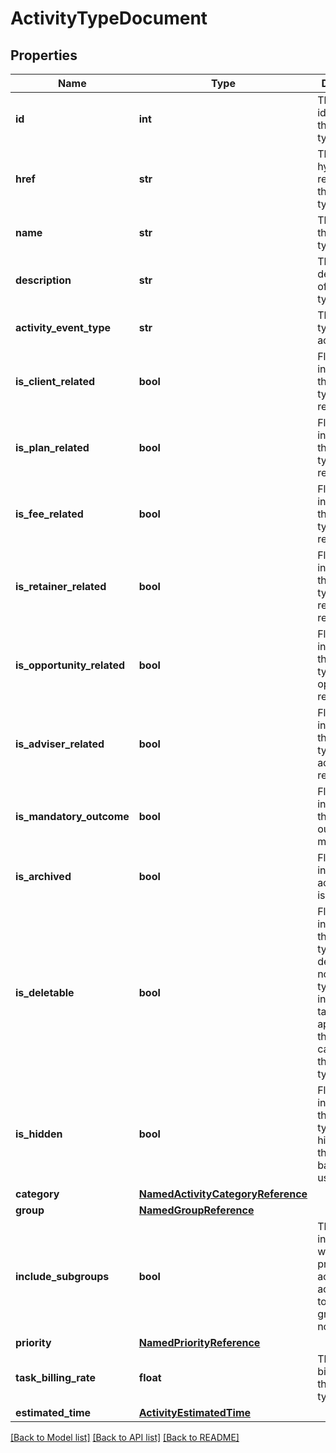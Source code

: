 # ActivityTypeDocument

## Properties
Name | Type | Description | Notes
------------ | ------------- | ------------- | -------------
**id** | **int** | The unique identifier for the activity type. | [optional] 
**href** | **str** | The hypertext reference to the activity type. | [optional] 
**name** | **str** | The name of the activity type. | 
**description** | **str** | The description of the activity type. | [optional] 
**activity_event_type** | **str** | The event type for the activity type. | [optional] 
**is_client_related** | **bool** | Flag indicating if the activity type is client related. | [optional] 
**is_plan_related** | **bool** | Flag indicating if the activity type is plan related. | [optional] 
**is_fee_related** | **bool** | Flag indicating if the activity type is fee related. | [optional] 
**is_retainer_related** | **bool** | Flag indicating if the activity type is retainer related. | [optional] 
**is_opportunity_related** | **bool** | Flag indicating if the activity type is opportunity related. | [optional] 
**is_adviser_related** | **bool** | Flag indicating if the activity type is advisor related. | [optional] 
**is_mandatory_outcome** | **bool** | Flag indicating if the activity outcome is mandatory. | [optional] [default to False]
**is_archived** | **bool** | Flag indicating if activity type is archived. | [optional] 
**is_deletable** | **bool** | Flag indicating if the activity type can be deleted or not. if activity type is used in any of the tasks or appointments then we cannot delete the activity type. | [optional] 
**is_hidden** | **bool** | Flag is indicating if the activity type is hidden for the user based on user group. | [optional] 
**category** | [**NamedActivityCategoryReference**](NamedActivityCategoryReference.md) |  | [optional] 
**group** | [**NamedGroupReference**](NamedGroupReference.md) |  | [optional] 
**include_subgroups** | **bool** | The flag indicating whether to provide access of activity type to sub groups or not. | [optional] 
**priority** | [**NamedPriorityReference**](NamedPriorityReference.md) |  | [optional] 
**task_billing_rate** | **float** | The task billing rate of the activity type. | [optional] 
**estimated_time** | [**ActivityEstimatedTime**](ActivityEstimatedTime.md) |  | [optional] 

[[Back to Model list]](../README.md#documentation-for-models) [[Back to API list]](../README.md#documentation-for-api-endpoints) [[Back to README]](../README.md)

